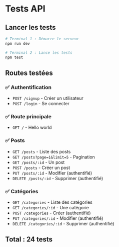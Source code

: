 # Tests API

## Lancer les tests

```bash
# Terminal 1 : Démarre le serveur
npm run dev

# Terminal 2 : Lance les tests
npm test
```

## Routes testées

### ✅ Authentification
- `POST /signup` - Créer un utilisateur
- `POST /login` - Se connecter

### ✅ Route principale
- `GET /` - Hello world

### ✅ Posts
- `GET /posts` - Liste des posts
- `GET /posts?page=1&limit=5` - Pagination
- `GET /posts/:id` - Un post
- `POST /posts` - Créer un post
- `PUT /posts/:id` - Modifier (authentifié)
- `DELETE /posts/:id` - Supprimer (authentifié)

### ✅ Catégories
- `GET /categories` - Liste des catégories
- `GET /categories/:id` - Une catégorie
- `POST /categories` - Créer (authentifié)
- `PUT /categories/:id` - Modifier (authentifié)
- `DELETE /categories/:id` - Supprimer (authentifié)

## Total : 24 tests

